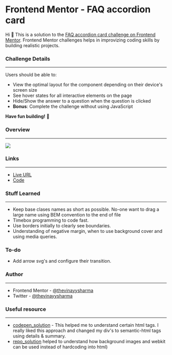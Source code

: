 # Frontend Mentor - FAQ accordion card

Hi 👋 This is a solution to the [FAQ accordion card challenge on Frontend Mentor](https://www.frontendmentor.io/challenges/faq-accordion-card-XlyjD0Oam). Frontend Mentor challenges helps in improvizing coding skills by building realistic projects.


### Challenge Details
<hr>

Users should be able to:
- View the optimal layout for the component depending on their device's screen size
- See hover states for all interactive elements on the page
- Hide/Show the answer to a question when the question is clicked
- **Bonus**: Complete the challenge without using JavaScript

**Have fun building!** 🚀

### Overview
<hr>
<img src="https://i.ibb.co/4WHWb0w/Frontend-Mentor-FAQ-Accordion-Card.png" />


### Links
<hr>

- [Live URL](https://faqaccordioncrd.netlify.app/)
- [Code](https://github.com/thevinayysharma/faq-accordion-card)
 
### Stuff Learned
<hr>

- Keep base clases names as short as possible. No-one want to drag a large name using BEM convention to the end of file
- Timebox programming to code fast.
- Use borders initially to clearly see boundaries.
- Understanding of negative margin, when to use background cover and using media queries.


### To-do
- Add arrow svg's and configure their transition.

### Author
<hr>

- Frontend Mentor - [@thevinayysharma](https://www.frontendmentor.io/profile/thevinayysharma)
- Twitter - [@thevinayysharma](https://twitter.com/thevinayysharma)

### Useful resource
<hr>

- [codepen_solution](https://codepen.io/bobmatyas/pen/NWRWVeK?editors=1100) - This helped me to understand certain html tags. I really liked this approach and changed my div's to semantic-html tags using details & summary. 
- [repo_solution](https://github1s.com/catherineisonline/faq-accordion-card-frontendmentor/blob/HEAD/styles.css#L227) helped to understand how background images and webkit can be used instead of hardcoding into html)
